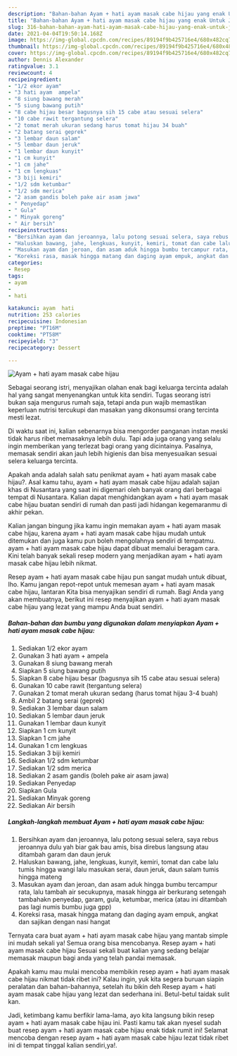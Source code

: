 ```yaml
---
description: "Bahan-bahan Ayam + hati ayam masak cabe hijau yang enak Untuk Jualan"
title: "Bahan-bahan Ayam + hati ayam masak cabe hijau yang enak Untuk Jualan"
slug: 316-bahan-bahan-ayam-hati-ayam-masak-cabe-hijau-yang-enak-untuk-jualan
date: 2021-04-04T19:50:14.168Z
image: https://img-global.cpcdn.com/recipes/89194f9b425716e4/680x482cq70/ayam-hati-ayam-masak-cabe-hijau-foto-resep-utama.jpg
thumbnail: https://img-global.cpcdn.com/recipes/89194f9b425716e4/680x482cq70/ayam-hati-ayam-masak-cabe-hijau-foto-resep-utama.jpg
cover: https://img-global.cpcdn.com/recipes/89194f9b425716e4/680x482cq70/ayam-hati-ayam-masak-cabe-hijau-foto-resep-utama.jpg
author: Dennis Alexander
ratingvalue: 3.1
reviewcount: 4
recipeingredient:
- "1/2 ekor ayam"
- "3 hati ayam  ampela"
- "8 siung bawang merah"
- "5 siung bawang putih"
- "8 cabe hijau besar bagusnya sih 15 cabe atau sesuai selera"
- "10 cabe rawit tergantung selera"
- "2 tomat merah ukuran sedang harus tomat hijau 34 buah"
- "2 batang serai geprek"
- "3 lembar daun salam"
- "5 lembar daun jeruk"
- "1 lembar daun kunyit"
- "1 cm kunyit"
- "1 cm jahe"
- "1 cm lengkuas"
- "3 biji kemiri"
- "1/2 sdm ketumbar"
- "1/2 sdm merica"
- "2 asam gandis boleh pake air asam jawa"
- " Penyedap"
- " Gula"
- " Minyak goreng"
- " Air bersih"
recipeinstructions:
- "Bersihkan ayam dan jeroannya, lalu potong sesuai selera, saya rebus jeroannya dulu yah biar gak bau amis, bisa direbus langsung atau ditambah garam dan daun jeruk"
- "Haluskan bawang, jahe, lengkuas, kunyit, kemiri, tomat dan cabe lalu tumis hingga wangi lalu masukan serai, daun jeruk, daun salam tumis hingga mateng"
- "Masukan ayam dan jeroan, dan asam aduk hingga bumbu tercampur rata, lalu tambah air secukupnya, masak hingga air berkurang setengah tambahakn penyedap, garam, gula, ketumbar, merica (atau ini ditambah pas lagi numis bumbu juga gpp)"
- "Koreksi rasa, masak hingga matang dan daging ayam empuk, angkat dan sajikan dengan nasi hangat"
categories:
- Resep
tags:
- ayam
- 
- hati

katakunci: ayam  hati 
nutrition: 253 calories
recipecuisine: Indonesian
preptime: "PT16M"
cooktime: "PT58M"
recipeyield: "3"
recipecategory: Dessert

---
```



![Ayam + hati ayam masak cabe hijau](https://img-global.cpcdn.com/recipes/89194f9b425716e4/680x482cq70/ayam-hati-ayam-masak-cabe-hijau-foto-resep-utama.jpg)

Sebagai seorang istri, menyajikan olahan enak bagi keluarga tercinta adalah hal yang sangat menyenangkan untuk kita sendiri. Tugas seorang istri bukan saja mengurus rumah saja, tetapi anda pun wajib memastikan keperluan nutrisi tercukupi dan masakan yang dikonsumsi orang tercinta mesti lezat.

Di waktu  saat ini, kalian sebenarnya bisa mengorder panganan instan meski tidak harus ribet memasaknya lebih dulu. Tapi ada juga orang yang selalu ingin memberikan yang terlezat bagi orang yang dicintainya. Pasalnya, memasak sendiri akan jauh lebih higienis dan bisa menyesuaikan sesuai selera keluarga tercinta. 



Apakah anda adalah salah satu penikmat ayam + hati ayam masak cabe hijau?. Asal kamu tahu, ayam + hati ayam masak cabe hijau adalah sajian khas di Nusantara yang saat ini digemari oleh banyak orang dari berbagai tempat di Nusantara. Kalian dapat menghidangkan ayam + hati ayam masak cabe hijau buatan sendiri di rumah dan pasti jadi hidangan kegemaranmu di akhir pekan.

Kalian jangan bingung jika kamu ingin memakan ayam + hati ayam masak cabe hijau, karena ayam + hati ayam masak cabe hijau mudah untuk ditemukan dan juga kamu pun boleh mengolahnya sendiri di tempatmu. ayam + hati ayam masak cabe hijau dapat dibuat memalui beragam cara. Kini telah banyak sekali resep modern yang menjadikan ayam + hati ayam masak cabe hijau lebih nikmat.

Resep ayam + hati ayam masak cabe hijau pun sangat mudah untuk dibuat, lho. Kamu jangan repot-repot untuk memesan ayam + hati ayam masak cabe hijau, lantaran Kita bisa menyajikan sendiri di rumah. Bagi Anda yang akan membuatnya, berikut ini resep menyajikan ayam + hati ayam masak cabe hijau yang lezat yang mampu Anda buat sendiri.

<!--inarticleads1-->

##### Bahan-bahan dan bumbu yang digunakan dalam menyiapkan Ayam + hati ayam masak cabe hijau:

1. Sediakan 1/2 ekor ayam
1. Gunakan 3 hati ayam + ampela
1. Gunakan 8 siung bawang merah
1. Siapkan 5 siung bawang putih
1. Siapkan 8 cabe hijau besar (bagusnya sih 15 cabe atau sesuai selera)
1. Gunakan 10 cabe rawit (tergantung selera)
1. Gunakan 2 tomat merah ukuran sedang (harus tomat hijau 3-4 buah)
1. Ambil 2 batang serai (geprek)
1. Sediakan 3 lembar daun salam
1. Sediakan 5 lembar daun jeruk
1. Gunakan 1 lembar daun kunyit
1. Siapkan 1 cm kunyit
1. Siapkan 1 cm jahe
1. Gunakan 1 cm lengkuas
1. Sediakan 3 biji kemiri
1. Sediakan 1/2 sdm ketumbar
1. Sediakan 1/2 sdm merica
1. Sediakan 2 asam gandis (boleh pake air asam jawa)
1. Sediakan  Penyedap
1. Siapkan  Gula
1. Sediakan  Minyak goreng
1. Sediakan  Air bersih




<!--inarticleads2-->

##### Langkah-langkah membuat Ayam + hati ayam masak cabe hijau:

1. Bersihkan ayam dan jeroannya, lalu potong sesuai selera, saya rebus jeroannya dulu yah biar gak bau amis, bisa direbus langsung atau ditambah garam dan daun jeruk
1. Haluskan bawang, jahe, lengkuas, kunyit, kemiri, tomat dan cabe lalu tumis hingga wangi lalu masukan serai, daun jeruk, daun salam tumis hingga mateng
1. Masukan ayam dan jeroan, dan asam aduk hingga bumbu tercampur rata, lalu tambah air secukupnya, masak hingga air berkurang setengah tambahakn penyedap, garam, gula, ketumbar, merica (atau ini ditambah pas lagi numis bumbu juga gpp)
1. Koreksi rasa, masak hingga matang dan daging ayam empuk, angkat dan sajikan dengan nasi hangat




Ternyata cara buat ayam + hati ayam masak cabe hijau yang mantab simple ini mudah sekali ya! Semua orang bisa mencobanya. Resep ayam + hati ayam masak cabe hijau Sesuai sekali buat kalian yang sedang belajar memasak maupun bagi anda yang telah pandai memasak.

Apakah kamu mau mulai mencoba membikin resep ayam + hati ayam masak cabe hijau nikmat tidak ribet ini? Kalau ingin, yuk kita segera buruan siapin peralatan dan bahan-bahannya, setelah itu bikin deh Resep ayam + hati ayam masak cabe hijau yang lezat dan sederhana ini. Betul-betul taidak sulit kan. 

Jadi, ketimbang kamu berfikir lama-lama, ayo kita langsung bikin resep ayam + hati ayam masak cabe hijau ini. Pasti kamu tak akan nyesel sudah buat resep ayam + hati ayam masak cabe hijau enak tidak rumit ini! Selamat mencoba dengan resep ayam + hati ayam masak cabe hijau lezat tidak ribet ini di tempat tinggal kalian sendiri,ya!.

